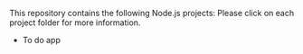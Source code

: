 This repository contains the following Node.js projects:
Please click on each project folder for more information.
- To do app
